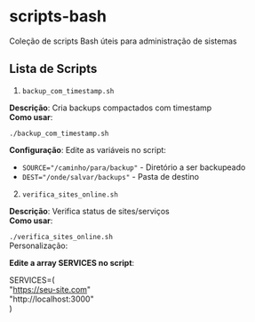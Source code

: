# scripts-bash
Coleção de scripts Bash úteis para administração de sistemas

## Lista de Scripts

1. `backup_com_timestamp.sh`
   
**Descrição**: Cria backups compactados com timestamp  
**Como usar**:

`./backup_com_timestamp.sh`

**Configuração**:
Edite as variáveis no script:
- `SOURCE="/caminho/para/backup"` - Diretório a ser backupeado
- `DEST="/onde/salvar/backups"` - Pasta de destino

2. `verifica_sites_online.sh`

**Descrição**: Verifica status de sites/serviços  
**Como usar**:

`./verifica_sites_online.sh`  
Personalização:  

**Edite a array SERVICES no script**: 

SERVICES=(  
  "https://seu-site.com"  
  "http://localhost:3000"  
)



